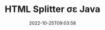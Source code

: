 ---
############################# Static ############################
layout: "auto-gen-merger"
date: 2022-10-25T09:03:58
draft: false
otherformats: mht mhtml odp ods odt one otp ott pdf pps ppsx ppt pptx rtf tex vdx

############################# Head ############################
head_title: "Διαχωρίστε το HTML σε πολλά αρχεία στο Java"
head_description: "Διαχωρίστε ένα αρχείο HTML σε πολλά αρχεία με βάση αριθμούς σελίδων, διαστήματα σελίδων, ζυγές ή μονές σελίδες χρησιμοποιώντας το API συγχώνευσης εγγράφων."

############################# Header ############################
title: "HTML Splitter σε Java"
description: "Διαχωρίστε το HTML με μερικές γραμμές κώδικα Java."
bg_image: "https://cms.admin.containerize.com/templates/aspose/App_Themes/V3/images/bg/header1.png"
bg_overlay: false
button:
    enable: true
    icon: "fas fa-arrow-down"
    label: "Κατεβάστε δωρεάν δοκιμή"
    link: "https://downloads.groupdocs.com/merger/java"

############################# SubMenu ############################
submenu:
    enable: true

    left:
        img_alt: "GroupDocs.Merger for Java"
        image: "https://cms.admin.containerize.com/templates/groupdocs/images/product-logos/90x90-noborder/groupdocs-merger-java.png"
        product: "GroupDocs.Merger"
        platform: "Java"

    middle:
        button:

            # button loop
            - link: "https://apireference.groupdocs.com/merger/java"
              text: "Αναφορά API"

            # button loop
            - link: "https://github.com/groupdocs-merger"
              text: "Παραδείγματα κώδικα"

            # button loop
            - link: "https://products.groupdocs.app/merger/family"
              text: "Live Demos"

            # button loop
            - link: "https://purchase.groupdocs.com/pricing/merger/java"
              text: "Τιμολόγηση"

    right:
        link_download: "https://downloads.groupdocs.com/merger"
        link_learn: "https://docs.groupdocs.com/merger/java"
        link_buy: "https://purchase.groupdocs.com"

############################# About ############################
about:
    enable: true
    title: "Σχετικά με το API GroupDocs.Merger for Java"
    content: |
        Η βιβλιοθήκη [GroupDocs.Merger for Java](/el/merger/java/) προσφέρει μια απλή λύση για ασφαλή συγχώνευση και διαχωρισμό μεταξύ ενός ευρέος φάσματος μορφών εγγράφων, όπως PDF, Microsoft Office (Word, Excel, PowerPoint, OneNote), OpenDocument, HTML, εικόνες και πολλά άλλα σε εφαρμογές Java. Προσθέτοντας μερικές μόνο γραμμές του κώδικα, εκτελέστε πολλές λειτουργίες εγγράφου, όπως μετακίνηση, αφαίρεση, περιστροφή, εναλλαγή, εξαγωγή ή αλλαγή του προσανατολισμού των σελίδων στα έγγραφα. Το API συγχώνευσης εγγράφων υποστηρίζει επίσης την προεπισκόπηση σελίδων εγγράφων ως εικόνα για την ανάλυση της δομής, της μορφοποίησης και του περιεχομένου του εγγράφου στη σελίδα.
        
        Το GroupDocs.Merger API είναι μια σωστή επιλογή για εταιρικές λύσεις που χρειάζονται δυνατότητες διαχωρισμού αρχείων. Αυτά τα API υποστηρίζονται καλά σε όλα τα μεγάλα λειτουργικά συστήματα και πλατφόρμες, συμπεριλαμβανομένου του J2SE 7.0 (1.7), J2SE 8.0 (1.8), Java 10.

############################# Steps ############################
steps:
    enable: true
    title_left: "Διαχωρισμός αρχείου HTML ανά σελίδες στο Java"
    content_left: |
        [GroupDocs.Merger for Java](/el/merger/java/) διευκολύνει τους προγραμματιστές του Java να χωρίσουν ένα μεμονωμένο αρχείο HTML σε πολλά προκύπτοντα αρχεία εφαρμόζοντας ένα λίγα εύκολα βήματα.
        
        * Εκκινήστε το **SplitOptions** με τη μορφή διαδρομής αρχείων εξόδου.
        * Δημιουργήστε νέα παρουσία του **Merger** και περάστε τη διαδρομή του εγγράφου προέλευσης ως παράμετρο κατασκευής.
        * Καλέστε το **split** και περάστε το αντικείμενο **SplitOptions** για να αποθηκεύσετε τα προκύπτοντα έγγραφα.

    title_right: "Απαιτήσεις συστήματος"
    content_right: |
        Τα API GroupDocs.Merger for Java υποστηρίζονται σε όλες τις μεγάλες πλατφόρμες και λειτουργικά συστήματα. Πριν εκτελέσετε τον παρακάτω κώδικα, βεβαιωθείτε ότι έχετε εγκαταστήσει τις ακόλουθες προϋποθέσεις στο σύστημά σας.

        * Λειτουργικά συστήματα: Microsoft Windows, Linux, MacOS
        * Περιβάλλοντα Ανάπτυξης: NetBeans, IntelliJ IDEA, Eclipse
        * πλαίσια: J2SE 7.0 (1.7), J2SE 8.0 (1.8), Java 10
        * Κατεβάστε την πιο πρόσφατη έκδοση του GroupDocs.Merger for Java από το [Maven](https://repository.groupdocs.com/webapp/#/artifacts/browse/tree/General/repo/com/groupdocs/groupdocs-merger)
         
    code: |
     {{% merger/additional-styles %}}
     {{< merger/code-merger title="Πώς να χωρίσετε το αρχείο HTML χρησιμοποιώντας παράδειγμα κώδικα Java">}}

        ```java    
        // Διαχωρίστε το αρχείο HTML χρησιμοποιώντας το GroupDocs.Merger for Java API
        String filePath = "input.html";
        String filePathOut = "output.html";
        
        // Εκκινήστε την κλάση SplitOptions με μορφή διαδρομής αρχείων εξόδου
        SplitOptions splitOptions = new SplitOptions(filePathOut, new int[] { 3, 6, 8 });

        // Άμεση συγχώνευση με το έγγραφο εισαγωγής HTML
        Merger merger = new Merger(filePath);

        // Καλέστε τη μέθοδο διαχωρισμού κλήσεων και περάστε το αντικείμενο SplitOptions για να αποθηκεύσετε τα προκύπτοντα έγγραφα
        merger.split(splitOptions);
        ```
     {{< /merger/code-merger >}}

############################# Demos ############################
demos:
    enable: true
    title: "Ζωντανές επιδείξεις - Διαχωρισμός αρχείων HTML στο Διαδίκτυο"
    content: |
       Διαχωρίστε το αρχείο HTML τώρα, μεταβαίνοντας στον ιστότοπο [GroupDocs.Merger Live Demos](https://products.groupdocs.app/splitter/html).
       Η ζωντανή επίδειξη έχει τα ακόλουθα πλεονεκτήματα.
        
############################# About Formats ############################
about_formats:
    enable: true

############################# More Formats ############################
more_formats:
    enable: true
    title: "Διαίρεση αρχείου άλλων μορφών"
    content: |
        Το API συγχώνευσης και διαίρεσης εγγράφων του Java για μορφές αρχείων και εικόνες. Διαχωρίστε μερικές από τις δημοφιλείς μορφές αρχείων όπως αναφέρεται παρακάτω.

############################# Back to top ###############################
back_to_top:
    enable: true
---